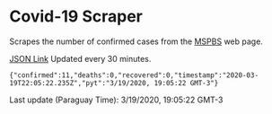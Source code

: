 # Covid-19 Scraper

Scrapes the number of confirmed cases from the [MSPBS](https://www.mspbs.gov.py/covid-19.php) web page.

[JSON Link](https://jmayalag.github.io/covid19-scrape/cases.json)
Updated every 30 minutes.
```
{"confirmed":11,"deaths":0,"recovered":0,"timestamp":"2020-03-19T22:05:22.235Z","pyt":"3/19/2020, 19:05:22 GMT-3"}
```
Last update (Paraguay Time): 3/19/2020, 19:05:22 GMT-3